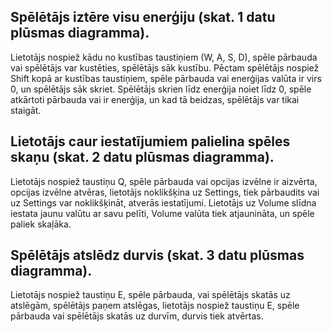 ## Spēlētājs iztēre visu enerģiju (skat. 1 datu plūsmas diagramma).
Lietotājs nospiež kādu no kustības taustiņiem (W, A, S, D), spēle pārbauda vai spēlētājs
var kustēties, spēlētājs sāk kustību. Pēctam spēlētājs nospiež Shift kopā ar kustības taustiņiem,
spēle pārbauda vai enerģijas valūta ir virs 0, un spēlētājs sāk skriet. Spēlētājs skrien līdz enerģija
noiet līdz 0, spēle atkārtoti pārbauda vai ir enerģija, un kad tā beidzas, spēlētājs var tikai staigāt.

## Lietotājs caur iestatījumiem palielina spēles skaņu (skat. 2 datu plūsmas diagramma).
Lietotājs nospiež taustiņu Q, spēle pārbauda vai opcijas izvēlne ir aizvērta, opcijas
izvēlne atvēras, lietotājs noklikšķina uz Settings, tiek pārbaudits vai uz Settings var
noklikšķināt, atverās iestatījumi. Lietotājs uz Volume slīdna iestata jaunu valūtu ar savu pelīti,
Volume valūta tiek atjaunināta, un spēle paliek skaļāka.

## Spēlētājs atslēdz durvis (skat. 3 datu plūsmas diagramma).
Lietotājs nospiež taustiņu E, spēle pārbauda, vai spēlētājs skatās uz atslēgām, spēlētājs
paņem atslēgas, lietotājs nospiež taustiņu E, spēle pārbauda vai spēlētājs skatās uz durvīm,
durvis tiek atvērtas.
